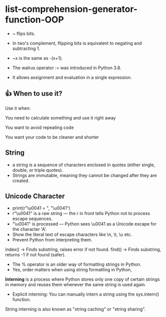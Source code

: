# list-comprehension-generator-function-OOP
- ~ flips bits.
- In two's complement, flipping bits is equivalent to negating and subtracting 1.
- ~x is the same as -(x+1).

- The walrus operator := was introduced in Python 3.8.

- It allows assignment and evaluation in a single expression.

## 👍 When to use it?
Use it when:

You need to calculate something and use it right away

You want to avoid repeating code

You want your code to be cleaner and shorter

## String
- a string is a sequence of characters enclosed in quotes (either single, double, or triple quotes). 
- Strings are immutable, meaning they cannot be changed after they are created.

## Unicode Character
- print(r"\u0041 = ", "\u0041")
- r"\u0041" is a raw string — the r in front tells Python not to process escape sequences.
- "\u0041" is processed — Python sees \u0041 as a Unicode escape for the character 'A'.
- Show the literal text of escape characters like \n, \t, \u etc.
- Prevent Python from interpreting them.

index() → Finds substring, raises error if not found.
find() → Finds substring, returns -1 if not found (safer).


- The % operator is an older way of formatting strings in Python.
- Yes, order matters when using string formatting in Python,


**Interning** is a process where Python stores only one copy of certain strings in memory and reuses them whenever the same string is used again.
- Explicit interning: You can manually intern a string using the sys.intern() function.


String interning is also known as "string caching" or "string sharing".
